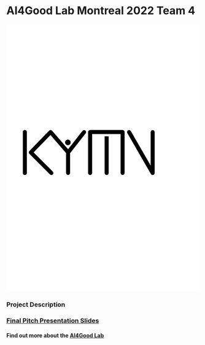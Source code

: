 # AI4Good Lab Montreal 2022 Team 4 
![KYMN](https://github.com/ksek87/KYMN-AI4GoodLab-MTL2022/blob/main/logo/logo.png)

### Project Description

### [Final Pitch Presentation Slides](https://drive.google.com/file/d/1CrqNLR-MM7oVQnEfloIPJyEXDKCPh2od/view?usp=sharing)

#### Find out more about the [AI4Good Lab](https://www.ai4goodlab.com/)

